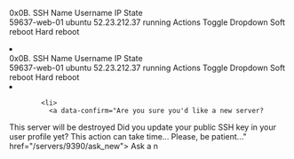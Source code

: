 0x0B. SSH
Name	Username	IP	State	
59637-web-01	ubuntu	52.23.212.37	running	
Actions Toggle Dropdown
Soft reboot
Hard reboot
          <li role="separator" class="divider"></li>
0x0B. SSH
Name	Username	IP	State	
59637-web-01	ubuntu	52.23.212.37	running	
Actions Toggle Dropdown
Soft reboot
Hard reboot
          <li role="separator" class="divider"></li>

            <li>
              <a data-confirm="Are you sure you'd like a new server?
This server will be destroyed
Did you update your public SSH key in your user profile yet?
This action can take time... Please, be patient..." href="/servers/9390/ask_new"> Ask a n

